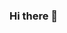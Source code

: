 ### Hi there 👋

<!--
**jamerza-aos/Jamerza-aos** is a ✨ _special_ ✨ repository because its `README.md` (this file) appears on your GitHub profile.

My name's Aos and I'm a  frontend developer with experience in building web apps with HTML/ CSS/ SASS, JavaScript, ReactJs, Node/ ExpressJs and Ejs. 
🔭 I’m currently working on a webapp with Spotify web API.

🌱 I’m currently learning ExpressJs and Ejs and mongoDB.
